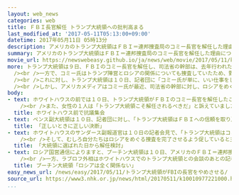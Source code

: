 ```yaml
---
layout: web_news
categories: web
title: ＦＢＩ長官解任 トランプ大統領への批判高まる
last_modified_at: '2017-05-11T05:13:00+09:00'
datetime: 2017年05月11日 05時13分
description: アメリカのトランプ大統領はＦＢＩ＝連邦捜査局のコミー長官を解任した理由について、「いい仕事をしていなかったからだ」などと説明しましたが、トランプ陣営とロシアの関係をめぐる捜査を逃れるのが目的ではないかとする批判が高まるなど、波紋が広がっています。
summary: アメリカのトランプ大統領はＦＢＩ＝連邦捜査局のコミー長官を解任した理由について、「いい仕事をしていなかったからだ」などと説明しましたが、トランプ陣営とロシアの関係をめぐる捜査を逃れるのが目的ではないかとする批判が高まるなど、波紋が広がっています。
movie_url: https://newswebeasy.github.io/ja/news/web/movie/2017/05/11/k10010977221000.mp4
more: トランプ大統領は９日、ＦＢＩのコミー長官を解任し、司法省の幹部は、去年行われたクリントン元国務長官のメール問題の捜査をめぐるコミー氏の対応を問題視しました。<br
  /><br />一方で、コミー氏はトランプ陣営とロシアの関係についても捜査していたため、野党・民主党は、解任は捜査を逃れるのが目的ではないかと批判を強めていて、与党・共和党内からも疑問視する声が出ています。<br
  /><br />これに対し、トランプ大統領は１０日、記者団に「コミー氏が単に、いい仕事をしていなかったからだ」と説明しました。<br /><br />また、トランプ大統領はツイッターに、「コミー氏は共和・民主両党のほとんど、みんなの信頼を失っていた。物事が落ち着けば、彼らは私に感謝するだろう」と書き込み、反論しました。<br
  /><br />しかし、アメリカメディアはコミー氏が最近、司法省の幹部に対し、ロシアをめぐる捜査を進めるための追加予算を求めていたとして、これが解任につながった可能性もあると報じ、トランプ大統領への批判が高まるなど、波紋が広がっています。
body:
- text: ホワイトハウスの前では１０日、トランプ大統領がＦＢＩのコミー長官を解任したことに抗議する集会が開かれました。<br /><br />参加した男性の１人はＮＨＫの取材に「非常に危険なことで、独裁主義への一歩だ」と批判しました。<br
    /><br />また、女性の１人は「トランプ大統領こそ解任されるべきだ」と訴えていました。
  title: ホワイトハウス前で抗議集会
- text: ペンス副大統領は１０日、記者団に対し、「トランプ大統領はＦＢＩへの信頼を取り戻すため、指導力を発揮した。正しいときに正しい決断をした」と述べ、擁護しました。そのうえで、ペンス副大統領はトランプ陣営とロシアの関係をめぐる捜査が解任の理由ではないと否定しました。
  title: 「正しいときに正しい決断」
- text: ホワイトハウスのサンダース副報道官は１０日の記者会見で、「トランプ大統領はコミー氏に対する信頼を失い、大統領に選ばれた日から解任を検討していた」と述べ、ロシアをめぐる捜査を受けて突然、判断したことではないと説明しました。<br
    /><br />そして、むしろ自分たちはロシアをめぐる捜査を完了させるよう促していると主張しました。ただ、野党・民主党が独立した捜査を行うため、特別検察官を任命するよう求めていることについては「必要だとは思わない」と述べました。
  title: 「大統領に選ばれた日から解任検討」
- text: ロシア国営通信によりますと、プーチン大統領は１０日、アメリカのＦＢＩ＝連邦捜査局のコミー長官の解任が米ロ関係に影響するかどうか、アメリカのテレビ局の記者に質問されたのに対し、「影響しない。ロシアは全く関係ない」と答え、あくまでもアメリカ国内の問題だと強調しました。<br
    /><br />一方、ラブロフ外相はホワイトハウスでのトランプ大統領との会談のあとの記者会見で、コミー長官の解任について質問を受けたのに対し、「私の問題ではない」と述べ、不快感をあらわにしました。
  title: プーチン大統領「ロシアは全く関係ない」
easy_news_url: /news/easy/2017/05/11/トランプ大統領がFBIの長官をやめさせる/
source_url: https://www3.nhk.or.jp/news/html/20170511/k10010977221000.html
...
```

